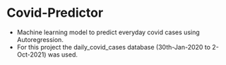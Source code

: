 # Covid-Predictor
* Machine learning model to predict everyday covid cases using Autoregression.    
* For this project the daily_covid_cases database (30th-Jan-2020 to 2-Oct-2021) was used.
